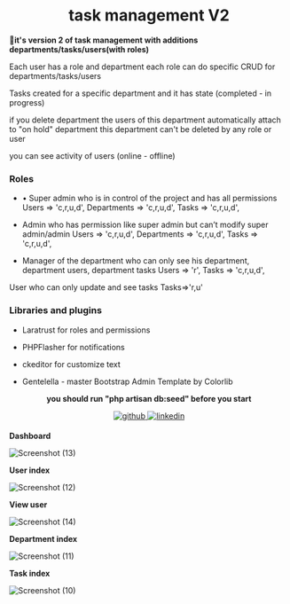# <div align="center">task management V2</div>  
  

**🔭it's version 2 of task management with additions<br>
departments/tasks/users(with roles)<br>**  
  

Each user has a role and department each role can do specific CRUD for departments/tasks/users  
  

Tasks created for a specific department and it has state (completed - in progress)   
  

if you delete department the users of this department automatically attach to "on hold" department this department can't be deleted by any role or user     
  

you can see activity of users (online - offline)  
  

### **Roles**  
  

- • Super admin who is in control of the project and has all permissions 
            Users => 'c,r,u,d',
            Departments => 'c,r,u,d',
            Tasks =>  'c,r,u,d',  
  

- Admin who has permission like super admin but can’t modify super admin/admin 
            Users => 'c,r,u,d',
            Departments => 'c,r,u,d',
            Tasks =>  'c,r,u,d',  
  

- Manager of the department who can only see his department, department users, department tasks
            Users  => 'r',
            Tasks =>  'c,r,u,d',  
  

 User who can only update and see tasks 
            Tasks=>'r,u'  
  

### Libraries and plugins   
  

- Laratrust for roles and permissions   
  
  
- PHPFlasher for notifications 


- ckeditor for customize text  
  

- Gentelella - master Bootstrap Admin Template by Colorlib  
  

**<div align="center">you should run "php artisan db:seed" before you start</div>**  
  

<div align="center">
<a href="https://github.com/1ATARI" target="_blank">
<img src=https://img.shields.io/badge/github-%2324292e.svg?&style=for-the-badge&logo=github&logoColor=white alt=github style="margin-bottom: 5px;" />
</a>
<a href="https://linkedin.com/in/youssef-mohamed-8b0718240/" target="_blank">
<img src=https://img.shields.io/badge/linkedin-%231E77B5.svg?&style=for-the-badge&logo=linkedin&logoColor=white alt=linkedin style="margin-bottom: 5px;" />
</a>  
</div>

  **Dashboard**  

![Screenshot (13)](https://user-images.githubusercontent.com/79675383/221198269-bd9505c7-fb56-4990-8239-4c9d0179948e.png)

  **User index**  
  
  ![Screenshot (12)](https://user-images.githubusercontent.com/79675383/221198460-c5128c1f-4644-4910-b973-fbb0cac5c863.png)
  
  **View user**  
  
  ![Screenshot (14)](https://user-images.githubusercontent.com/79675383/221198536-85bc69ad-d178-4404-99c9-2c14dc820783.png)
  
  **Department index**
  
  ![Screenshot (11)](https://user-images.githubusercontent.com/79675383/221198698-7da79285-1167-423c-b485-8f6919d035be.png)
  
  **Task index**
  
  ![Screenshot (10)](https://user-images.githubusercontent.com/79675383/221198899-ed5c6dcd-5010-48d1-b54f-10509dfa53c8.png)
